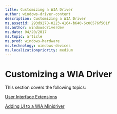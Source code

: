```yaml
---
title: Customizing a WIA Driver
author: windows-driver-content
description: Customizing a WIA Driver
ms.assetid: 293d9278-0223-4164-b640-6c00576f501f
ms.author: windowsdriverdev
ms.date: 04/20/2017
ms.topic: article
ms.prod: windows-hardware
ms.technology: windows-devices
ms.localizationpriority: medium
---
```


# Customizing a WIA Driver





This section covers the following topics:

[User Interface Extensions](user-interface-extensions.md)

[Adding UI to a WIA Minidriver](adding-ui-to-a-wia-minidriver.md)

 

 




